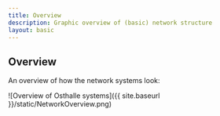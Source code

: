 ```yaml
---
title: Overview 
description: Graphic overview of (basic) network structure 
layout: basic
---
```


## Overview

An overview of how the network systems look:

![Overview of Osthalle systems]({{ site.baseurl }}/static/NetworkOverview.png)   


